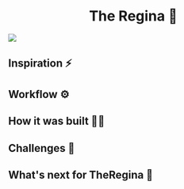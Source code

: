 
<h1 align='center'> The Regina 👑</h1>
<img src='https://challengepost-s3-challengepost.netdna-ssl.com/photos/production/challenge_photos/001/556/854/datas/full_width.png'>


## Inspiration ⚡

## Workflow ⚙

## How it was built 👷‍♀️

## Challenges 🥺

## What's next for TheRegina 👑


